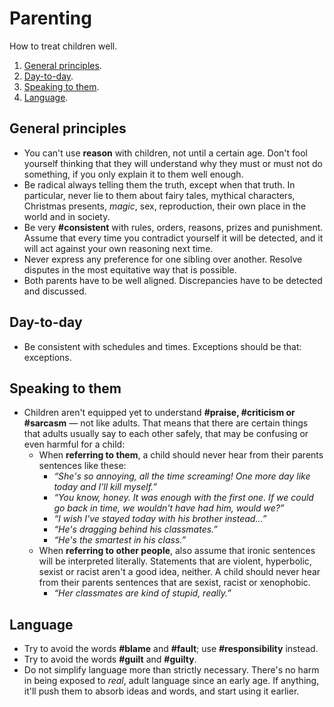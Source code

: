# Parenting

How to treat children well.

1. [General principles](#1-general-principles).
1. [Day-to-day](#2-day-to-day).
1. [Speaking to them](#3-speaking-to-them).
1. [Language](#4-language).

## General principles

* You can't use **reason** with children, not until a certain age.
  Don't fool yourself thinking that they will understand why they must or must not do something, if you only explain it to them well enough.
* Be radical always telling them the truth, except when that truth.
  In particular, never lie to them about fairy tales, mythical characters, Christmas presents, *magic*, sex, reproduction, their own place in the world and in
  society.
* Be very **#consistent** with rules, orders, reasons, prizes and punishment.
  Assume that every time you contradict yourself it will be detected, and it will act against your own reasoning next time.
* Never express any preference for one sibling over another.
  Resolve disputes in the most equitative way that is possible.
* Both parents have to be well aligned.
  Discrepancies have to be detected and discussed.

## Day-to-day

* Be consistent with schedules and times.
  Exceptions should be that: exceptions.

## Speaking to them

* Children aren't equipped yet to understand **#praise, #criticism or #sarcasm**&nbsp;&mdash;&nbsp;not like adults.
That means that there are certain things that adults usually say to each other safely, that may be confusing or even harmful for a child:
  * When **referring to them**, a child should never hear from their parents sentences like these:
    * *“She's so annoying, all the time screaming! One more day like today and I'll kill myself.”*
    * *“You know, honey. It was enough with the first one. If we could go back in time, we wouldn't have had him, would we?”*
    * *“I wish I've stayed today with his brother instead…”*
    * *“He's dragging behind his classmates.”*
    * *“He's the smartest in his class.”*
  * When **referring to other people**, also assume that ironic sentences will be interpreted literally.
    Statements that are violent, hyperbolic, sexist or racist aren't a good idea, neither.
    A child should never hear from their parents sentences that are sexist, racist or xenophobic.
    * *“Her classmates are kind of stupid, really.”*

## Language

* Try to avoid the words **#blame** and **#fault**; use **#responsibility** instead.
* Try to avoid the words **#guilt** and **#guilty**.
* Do not simplify language more than strictly necessary.
  There's no harm in being exposed to *real*, adult language since an early age.
  If anything, it'll push them to absorb ideas and words, and start using it earlier.
